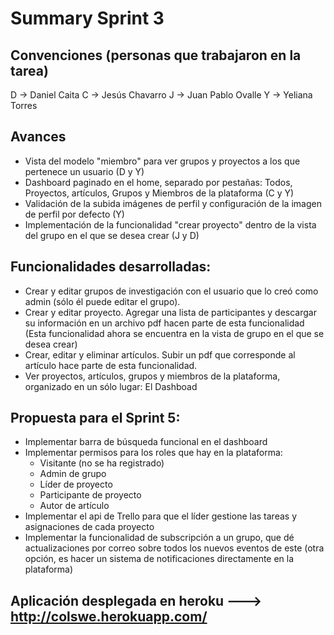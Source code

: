 # Summary Sprint 3

## Convenciones (personas que trabajaron en la tarea)
D -> Daniel Caita
C -> Jesús Chavarro
J -> Juan Pablo Ovalle
Y -> Yeliana Torres

## Avances
  * Vista del modelo "miembro" para ver grupos y proyectos a los que pertenece un usuario (D y Y)
  * Dashboard paginado en el home, separado por pestañas: Todos, Proyectos, artículos, Grupos y Miembros de la plataforma (C y Y)
  * Validación de la subida imágenes de perfil y configuración de la imagen de perfil por defecto (Y)
  * Implementación de la funcionalidad "crear proyecto" dentro de la vista del grupo en el que se desea crear (J y D)

## Funcionalidades desarrolladas:
* Crear y editar grupos de investigación con el usuario que lo creó como admin (sólo él puede editar el grupo).
* Crear y editar proyecto. Agregar una lista de participantes y descargar su información en un archivo pdf hacen parte de esta funcionalidad (Esta funcionalidad ahora se encuentra en la vista de grupo en el que se desea crear)
* Crear, editar y eliminar artículos. Subir un pdf que corresponde al artículo hace parte de esta funcionalidad.
* Ver proyectos, artículos, grupos y miembros de la plataforma, organizado en un sólo lugar: El Dashboad

## Propuesta para el Sprint 5:
* Implementar barra de búsqueda funcional en el dashboard
* Implementar permisos para los roles que hay en la plataforma:
  * Visitante (no se ha registrado)
  * Admin de grupo
  * Líder de proyecto
  * Participante de proyecto
  * Autor de artículo
* Implementar el api de Trello para que el líder gestione las tareas y asignaciones de cada proyecto
* Implementar la funcionalidad de subscripción a un grupo, que dé actualizaciones por correo sobre todos los nuevos eventos de este (otra opción, es hacer un sistema de notificaciones directamente en la plataforma)

## Aplicación desplegada en heroku ---> http://colswe.herokuapp.com/
